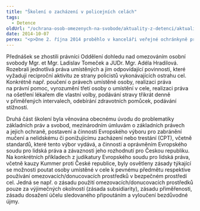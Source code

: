 ```yaml
---
title: "Školení o zacházení v policejních celách"
tags:
  - Detence
oldUrl: "/ochrana-osob-omezenych-na-svobode/aktuality-z-detenci/aktuality-z-detenci-2014/skoleni-o-zachazeni-v-policejnich-celach/"
date: 2014-10-07
perex: "<p>Dne 2. října 2014 proběhlo v kanceláři veřejné ochránkyně práv školení 60 policistů z Jihomoravského kraje. Tématem bylo zacházení s osobami umístěnými v policejních celách.</p>"
---
```


<!-- imported from the old website -->

<p>Přednášek se zhostili právníci Oddělení dohledu nad omezováním osobní svobody Mgr. et Mgr. Ladislav Tomeček a JUDr. Mgr. Adéla Hradilová. Rozebrali jednotlivá práva umístěných a jim odpovídající povinnosti, které vyžadují reciproční aktivitu ze strany policistů vykonávajících ostrahu cel. Konkrétně např. poučení o právech umístěné osoby, realizaci práva na právní pomoc, vyrozumění třetí osoby o umístění v cele, realizaci práva na ošetření lékařem dle vlastní volby, podávání stravy třikrát denně v přiměřených intervalech, odebírání zdravotních pomůcek, podávání stížností. </p><p>Druhá část školení byla věnována obecnému úvodu do problematiky základních práv a svobod, mezinárodním úmluvám o základních právech a jejich ochraně, postavení a činnosti Evropského výboru pro zabránění mučení a nelidskému či ponižujícímu zacházení nebo trestání (CPT), včetně standardů, které tento výbor vydává, a činnosti a oprávněním Evropského soudu pro lidská práva a závaznosti jeho rozhodnutí pro Českou republiku. Na konkrétních příkladech z judikatury Evropského soudu pro lidská práva, včetně kauzy Kummer proti České republice, byly osvětleny zásady týkající se možnosti poutat osoby umístěné v cele k pevnému předmětu respektive používání omezovacích/donucovacích prostředků v bezpečném prostředí cel. Jedná se např. o zásadu použití omezovacích/donucovacích prostředků pouze za výjimečných okolností (zásada subsidiarity), zásadu přiměřenosti, zásadu dosažení účelu sledovaného připoutáním a vyloučení bezdůvodné újmy. </p>
